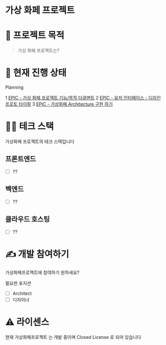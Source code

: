 # 가상 화페 프로젝트

# 🧐 프로젝트 목적

> 가상 화페 프로젝트는?
> 
> 

# 🚥 현재 진행 상태

Planning

1 [EPIC - 가상 화페 프로젝트 기능/목적 다큐멘트](https://github.com/Korean-American-IT-Association-KAITA/Digital_Currency_Platform/issues/3)
2 [EPIC - 유저 인터페이스 - 디자인 프로토 타이핑](https://github.com/Korean-American-IT-Association-KAITA/Digital_Currency_Platform/issues/2)
3 [EPIC - 가상화페 Architecture 구현 하기](https://github.com/Korean-American-IT-Association-KAITA/Digital_Currency_Platform/issues/1)

# 👨‍💻 테크 스택

가상화페 프로젝트의 테크 스택입니다

## 프론트엔드

- [ ] ??

## 벡엔드

- [ ] ??

## 클라우드 호스팅

- [ ] ??

# ✍️ 개발 참여하기

가상화페프로젝트에 참여하기 원하세요?

필요한 포지션
- [ ] Architect
- [ ] 디자이너

# ⚠️ 라이센스

현재 가상화페프로젝트 는 개발 중이며 Closed License 로 되어 있습니다
